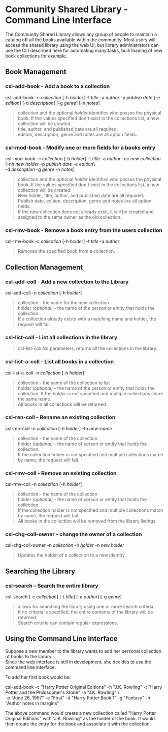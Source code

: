 # Community Shared Library - Command Line Interface

The Community Shared Library allows any group of people to maintain a catalog off all the books available within the community.  Most users will access the shared library using the web UI, but library administrators can use the CLI described here for automating many tasks, bulk loading of new book collections for example.

## Book Management

### csl-add-book - Add a book to a collection

csl-add-book -c *collection* [-h *holder*] -t *title* -a *author* -p *publish date* [-e *edition*] [-d *description*] [-g *genre*] [-n *notes*]

>collection and the optional *holder* identifies who posses the physical book.  If the values specified don't exist in the collections list, a new collection will be created.  
title, author, and published date are all required.  
edition, description, genre and notes are all option fields.

### csl-mod-book - Modify one or more fields for a books entry

csl-mod-book -c *collection* [-h *holder*] -t *title* -a *author*
-nc *new collection* [-nh *new holder* -p *publish date* -e *edition*\  
-d *description* -g *genre* -n *notes*]

>collection and the optional *holder* identifies who posses the physical book.  If the values specified don't exist in the collections list, a new collection will be created.  
New holder, title, author, and published date are all required.  
Publish date, edition, description, genre and notes are all option fields.  
If the new collection does not already exist, it will be created and assigned to the same owner as the old collection.

### csl-rmv-book - Remove a book entry from the users collection

csl-rmv-book -c *collection* [-h *holder*] -t *title* -a *author*

>Removes the specified book from a collection.

## Collection Management

### csl-add-coll - Add a new collection to the Library

csl-add-coll -n *collection* [-h *holder*]  

>collection - the name for the new collection  
holder *(optional)* - the name of the person or entity that holds the collection.  
If a collection already exists with a matching name and holder, the request will fail.

### csl-list-coll - List all collections in the library

>csl-list-coll
No parameters, returns all the collections in the library.

### csl-list-a-coll - List all books in a collection

csl-list-a-coll -n *collection* [-h *holder*]

>collection - the name of the collection to list  
holder *(optional)* - the name of the person or entity that holds the collection.
If the holder is not specified and multiple collections share the same name.  
All books in all collections will be returned.

### csl-ren-coll - Rename an existing collection

csl-ren-coll -n *collection* [-h *holder*] -to *new-name*  

>collection - the name of the collection  
holder *(optional)* - the name of person or entity that holds the collection.  
If the collection holder is not specified and multiple collections match by name, the request will fail.

### csl-rmv-coll - Remove an existing collection

csl-rmv-coll -n *collection* [-h *holder*]  

>collection - the name of the collection  
holder *(optional)* - the name of person or entity that holds the collection.  
If the collection holder is not specified and multiple collections match by name, the request will fail.  
All books in the collection will be removed from the library listings.

### csl-chg-coll-owner - change the owner of a collection

csl-chg-coll-owner -n *collection* -h *holder* -n *new holder*

>Updates the holder of a collection to a new identity.

## Searching the Library

### csl-search - Search the entire library

csl-search [-c *collection*] [-t *title*] [-a *author*] [-g *genre*]

>allows for searching the library using one or more search criteria.  
If no criteria is specified, the entire contents of the library will be returned.  
Search criteria can contain regular expressions.

## Using the Command Line Interface

Suppose a new member to the library wants to add her personal collection of books to the library.  
Since the web interface is still in development, she decides to use the command line interface.

To add her first book would be:

csl-add-book -c "Harry Potter Original Editions" -h "J.K. Rowling" -t "Harry Potter and the Philosopher's Stone" -a "J.K. Rowling" \  
 -p "June 26, 1997" -e "First" -d "Harry Potter Book 1" -g "Fantasy" -n "Author notes in margins"

The above command would create a new collection called "Harry Potter Original Editions" with "J.K. Rowling" as the holder of the book.
It would then create the entry for the book and associate it with the collection.
